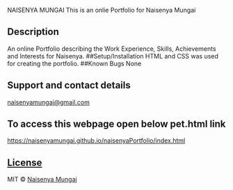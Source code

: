 NAISENYA MUNGAI
This is an onlie Portfolio for Naisenya Mungai
## Description
An online Portfolio describing the Work Experience, Skills, Achievements and Interests for Naisenya.
##Setup/Installation
HTML and CSS was used for creating the portfolio.
##Known Bugs
None
## Support and contact details
naisenyamungai@gmail.com
## To access this webpage open below pet.html link
https://naisenyamungai.github.io/naisenyaPortfolio/index.html
## [License](https://naisenyamungai.github.io/naisenyaPortfolio/LICENSE.md)
MIT © [Naisenya Mungai ](https://github.com/naisenyamungai)